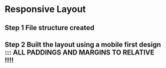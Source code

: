 # Responsive Layout


## Step 1 File structure created

## Step 2 Built the layout using a mobile first design ::: ALL PADDINGS AND MARGINS TO RELATIVE !!!!
